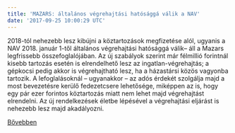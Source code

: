 ```yaml
---
title: 'MAZARS: általános végrehajtási hatósággá válik a NAV'
date: '2017-09-25 10:00:29 UTC'
---
```


2018-tól nehezebb lesz kibújni a köztartozások megfizetése alól, ugyanis a NAV 2018. január 1-től általános végrehajtási hatósággá válik– áll a Mazars legfrissebb összefoglalójában. Az új szabályok szerint már félmillió forintnál kisebb tartozás esetén is elrendelhető lesz az ingatlan-végrehajtás; a gépkocsi pedig akkor is végrehajtható lesz, ha a házastársi közös vagyonba tartozik. A lefoglalásoknál – ugyanakkor – az adós érdekét szolgálja majd a most bevezetésre kerülő fedezetcsere lehetősége, miképpen az is, hogy egy pár ezer forintos köztartozás miatt nem lehet majd végrehajtást elrendelni. Az új rendelkezések életbe lépésével a végrehajtási eljárást is nehezebb lesz majd akadályozni.


[Bővebben](http://ift.tt/2hplKYC)
